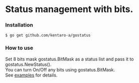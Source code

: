 # Status management with bits.


### Installation
```
$ go get github.com/kentaro-a/gostatus
```


### How to use 
Set 8 bits mask gostatus.BitMask as a status list and pass it to gostatus.NewStatus().  
You can turn On/Off any bits using gostatus.BitMask.  
See [examples](https://github.com/kentaro-a/gostatus/tree/master/examples) for details.


